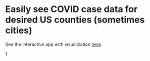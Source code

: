 # Easily see COVID case data for desired US counties (sometimes cities)

See the interactive app with visualization [here](https://share.streamlit.io/discdiver/covid-cities/main/app.py)

1[]()